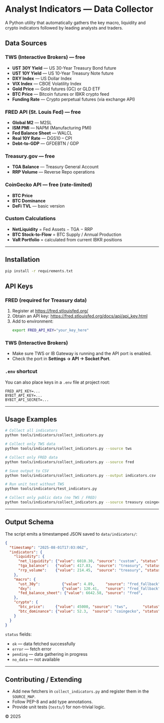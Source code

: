# Analyst Indicators — Data Collector

A Python utility that automatically gathers the key macro, liquidity and crypto indicators followed by leading analysts and traders.

## Data Sources

### TWS (Interactive Brokers) — free
- **UST 30Y Yield** — US 30-Year Treasury Bond future
- **UST 10Y Yield** — US 10-Year Treasury Note future  
- **DXY Index** — US Dollar Index  
- **VIX Index** — CBOE Volatility Index  
- **Gold Price** — Gold futures (GC) or GLD ETF  
- **BTC Price** — Bitcoin futures or IBKR crypto feed  
- **Funding Rate** — Crypto perpetual futures (via exchange API)

### FRED API (St. Louis Fed) — free
- **Global M2** — M2SL  
- **ISM PMI** — NAPM (Manufacturing PMI)  
- **Fed Balance Sheet** — WALCL  
- **Real 10Y Rate** — DGS10 – CPI  
- **Debt-to-GDP** — GFDEBTN / GDP

### Treasury.gov — free
- **TGA Balance** — Treasury General Account  
- **RRP Volume** — Reverse Repo operations

### CoinGecko API — free (rate-limited)
- **BTC Price**  
- **BTC Dominance**  
- **DeFi TVL** — basic version

### Custom Calculations
- **NetLiquidity** = Fed Assets − TGA − RRP  
- **BTC Stock-to-Flow** = BTC Supply / Annual Production  
- **VaR Portfolio** = calculated from current IBKR positions

---

## Installation

```bash
pip install -r requirements.txt
```

## API Keys

### FRED (required for Treasury data)
1. Register at <https://fred.stlouisfed.org/>  
2. Obtain an API key: <https://fred.stlouisfed.org/docs/api/api_key.html>  
3. Add to environment:
   ```bash
   export FRED_API_KEY="your_key_here"
   ```

### TWS (Interactive Brokers)
- Make sure TWS or IB Gateway is running and the API port is enabled.  
- Check the port in **Settings → API → Socket Port**.

### `.env` shortcut
You can also place keys in a `.env` file at project root:
```
FRED_API_KEY=...
BYBIT_API_KEY=...
BYBIT_API_SECRET=...
```

---

## Usage Examples

```bash
# Collect all indicators
python tools/indicators/collect_indicators.py

# Collect only TWS data
python tools/indicators/collect_indicators.py --source tws

# Collect only FRED data
python tools/indicators/collect_indicators.py --source fred

# Save output to CSV
python tools/indicators/collect_indicators.py --output indicators.csv

# Run unit test without TWS
python tools/indicators/test_indicators.py

# Collect only public data (no TWS / FRED)
python tools/indicators/collect_indicators.py --source treasury coingecko custom
```

---

## Output Schema
The script emits a timestamped JSON saved to `data/indicators/`:

```json
{
  "timestamp": "2025-08-01T17:03:06Z",
  "indicators": {
    "liquidity": {
      "net_liquidity": {"value": 6010.30, "source": "custom", "status": "ok"},
      "tga_balance":   {"value": 417.83,  "source": "treasury", "status": "ok"},
      "rrp_volume":    {"value": 214.45,  "source": "treasury", "status": "ok"}
    },
    "macro": {
      "ust_30y":          {"value": 4.89,     "source": "fred_fallback", "status": "ok"},
      "dxy":              {"value": 120.41,   "source": "fred_fallback", "status": "ok"},
      "fed_balance_sheet": {"value": 6642.58, "source": "fred",         "status": "ok"}
    },
    "crypto": {
      "btc_price":     {"value": 45000, "source": "tws",       "status": "ok"},
      "btc_dominance": {"value": 52.3,  "source": "coingecko", "status": "ok"}
    }
  }
}
```

`status` fields:  
- `ok` — data fetched successfully  
- `error` — fetch error  
- `pending` — data gathering in progress  
- `no_data` — not available

---

## Contributing / Extending
* Add new fetchers in `collect_indicators.py` and register them in the `SOURCE_MAP`.  
* Follow PEP-8 and add type annotations.  
* Provide unit tests (`tests/`) for non-trivial logic.

© 2025